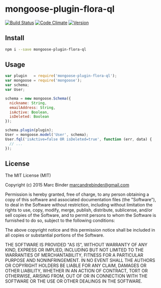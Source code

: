 # mongoose-plugin-flora-ql
[![Build Status](https://travis-ci.org/godmodelabs/flora-ql-mongodb.svg)](https://travis-ci.org/godmodelabs/flora-ql-mongodb)
[![Code Climate](https://codeclimate.com/github/godmodelabs/flora-ql-mongodb/badges/gpa.svg)](https://codeclimate.com/github/godmodelabs/flora-ql-mongodb)
[![Version](https://img.shields.io/npm/v/flora-ql-mongodb.svg?style=flat-square)](https://www.npmjs.com/package/flora-ql-mongodb)

## Install
```bash
npm i --save mongoose-plugin-flora-ql
```

## Usage
```javascript
var plugin   = require('mongoose-plugin-flora-ql');
var mongoose = require('mongoose');
var schema;
var User;

schema = new mongoose.Schema({
  nickname: String,
  emailAddress: String,
  isActive: Boolean,
  isDeleted: Boolean
});

schema.plugin(plugin);
User = mongoose.model('User', schema);
User.fql('isActive=false OR isDeleted=true', function (err, data) {
  // ...
});
```

## License
The MIT License (MIT)

Copyright (c) 2015 Marc Binder <marcandrebinder@gmail.com>

Permission is hereby granted, free of charge, to any person obtaining a copy
of this software and associated documentation files (the "Software"), to deal
in the Software without restriction, including without limitation the rights
to use, copy, modify, merge, publish, distribute, sublicense, and/or sell
copies of the Software, and to permit persons to whom the Software is
furnished to do so, subject to the following conditions:

The above copyright notice and this permission notice shall be included in
all copies or substantial portions of the Software.

THE SOFTWARE IS PROVIDED "AS IS", WITHOUT WARRANTY OF ANY KIND, EXPRESS OR
IMPLIED, INCLUDING BUT NOT LIMITED TO THE WARRANTIES OF MERCHANTABILITY,
FITNESS FOR A PARTICULAR PURPOSE AND NONINFRINGEMENT. IN NO EVENT SHALL THE
AUTHORS OR COPYRIGHT HOLDERS BE LIABLE FOR ANY CLAIM, DAMAGES OR OTHER
LIABILITY, WHETHER IN AN ACTION OF CONTRACT, TORT OR OTHERWISE, ARISING FROM,
OUT OF OR IN CONNECTION WITH THE SOFTWARE OR THE USE OR OTHER DEALINGS IN
THE SOFTWARE.